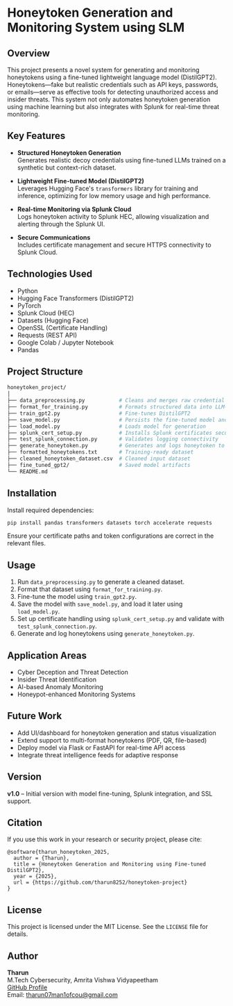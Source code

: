 # Honeytoken Generation and Monitoring System using SLM

## Overview

This project presents a novel system for generating and monitoring honeytokens using a fine-tuned lightweight language model (DistilGPT2). Honeytokens—fake but realistic credentials such as API keys, passwords, or emails—serve as effective tools for detecting unauthorized access and insider threats. This system not only automates honeytoken generation using machine learning but also integrates with Splunk for real-time threat monitoring.

## Key Features

- **Structured Honeytoken Generation**  
  Generates realistic decoy credentials using fine-tuned LLMs trained on a synthetic but context-rich dataset.

- **Lightweight Fine-tuned Model (DistilGPT2)**  
  Leverages Hugging Face's `transformers` library for training and inference, optimizing for low memory usage and high performance.

- **Real-time Monitoring via Splunk Cloud**  
  Logs honeytoken activity to Splunk HEC, allowing visualization and alerting through the Splunk UI.

- **Secure Communications**  
  Includes certificate management and secure HTTPS connectivity to Splunk Cloud.

## Technologies Used

- Python
- Hugging Face Transformers (DistilGPT2)
- PyTorch
- Splunk Cloud (HEC)
- Datasets (Hugging Face)
- OpenSSL (Certificate Handling)
- Requests (REST API)
- Google Colab / Jupyter Notebook
- Pandas

## Project Structure

```bash
honeytoken_project/
│
├── data_preprocessing.py           # Cleans and merges raw credential datasets
├── format_for_training.py          # Formats structured data into LLM-ready text
├── train_gpt2.py                   # Fine-tunes DistilGPT2
├── save_model.py                   # Persists the fine-tuned model and tokenizer
├── load_model.py                   # Loads model for generation
├── splunk_cert_setup.py            # Installs Splunk certificates securely
├── test_splunk_connection.py       # Validates logging connectivity
├── generate_honeytoken.py          # Generates and logs honeytoken to Splunk
├── formatted_honeytokens.txt       # Training-ready dataset
├── cleaned_honeytoken_dataset.csv  # Cleaned input dataset
├── fine_tuned_gpt2/                # Saved model artifacts
└── README.md
```

## Installation

Install required dependencies:

```bash
pip install pandas transformers datasets torch accelerate requests
```

Ensure your certificate paths and token configurations are correct in the relevant files.

## Usage

1. Run `data_preprocessing.py` to generate a cleaned dataset.
2. Format that dataset using `format_for_training.py`.
3. Fine-tune the model using `train_gpt2.py`.
4. Save the model with `save_model.py`, and load it later using `load_model.py`.
5. Set up certificate handling using `splunk_cert_setup.py` and validate with `test_splunk_connection.py`.
6. Generate and log honeytokens using `generate_honeytoken.py`.

## Application Areas

- Cyber Deception and Threat Detection
- Insider Threat Identification
- AI-based Anomaly Monitoring
- Honeypot-enhanced Monitoring Systems

## Future Work

- Add UI/dashboard for honeytoken generation and status visualization
- Extend support to multi-format honeytokens (PDF, QR, file-based)
- Deploy model via Flask or FastAPI for real-time API access
- Integrate threat intelligence feeds for adaptive response

## Version

**v1.0** – Initial version with model fine-tuning, Splunk integration, and SSL support.

## Citation

If you use this work in your research or security project, please cite:

```
@software{tharun_honeytoken_2025,
  author = {Tharun},
  title = {Honeytoken Generation and Monitoring using Fine-tuned DistilGPT2},
  year = {2025},
  url = {https://github.com/tharun8252/honeytoken-project}
}
```

## License

This project is licensed under the MIT License. See the `LICENSE` file for details.

## Author

**Tharun**  
M.Tech Cybersecurity, Amrita Vishwa Vidyapeetham  
[GitHub Profile](https://github.com/tharun8252)  
Email: tharun07man1ofcou@gmail.com
